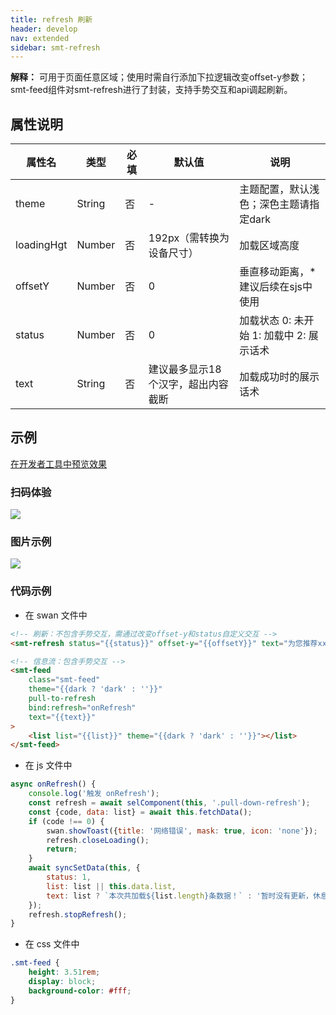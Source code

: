 ```yaml
---
title: refresh 刷新
header: develop
nav: extended
sidebar: smt-refresh
---
```


**解释：** 可用于页面任意区域；使用时需自行添加下拉逻辑改变offset-y参数；smt-feed组件对smt-refresh进行了封装，支持手势交互和api调起刷新。

##  属性说明 

|属性名 | 类型 | 必填 | 默认值 |说明 |
|---|---|---|---|---|
|theme |String |否|-|主题配置，默认浅色；深色主题请指定dark|
|loadingHgt |Number |否|192px（需转换为设备尺寸）|加载区域高度|
|offsetY |Number |否|0|垂直移动距离，*建议后续在sjs中使用|
|status |Number |否|0|加载状态 0: 未开始 1: 加载中 2: 展示话术|
|text |String |否|建议最多显示18个汉字，超出内容截断|加载成功时的展示话术|

## 示例

<a href="swanide://fragment/598510a21b650b89e2e5d13c814dc46c1577192328823" title="在开发者工具中预览效果" target="_self">在开发者工具中预览效果</a>

### 扫码体验

<img src="https://b.bdstatic.com/miniapp/assets/images/doc_demo/smt-refresh.png"  class="demo-qrcode-image" />

###  图片示例 

<div class="m-doc-custom-examples">
    <div class="m-doc-custom-examples-correct">
        <img src="https://b.bdstatic.com/miniapp/images/smt-refresh.gif">
    </div>  
</div>

###  代码示例

* 在 swan 文件中

```html
<!-- 刷新：不包含手势交互，需通过改变offset-y和status自定义交互 -->
<smt-refresh status="{{status}}" offset-y="{{offsetY}}" text="为您推荐xx条更新"></smt-refresh>

<!-- 信息流：包含手势交互 -->
<smt-feed
    class="smt-feed"
    theme="{{dark ? 'dark' : ''}}"
    pull-to-refresh
    bind:refresh="onRefresh"
    text="{{text}}"
>
    <list list="{{list}}" theme="{{dark ? 'dark' : ''}}"></list>
</smt-feed>
```


* 在 js 文件中

```javascript
async onRefresh() {
    console.log('触发 onRefresh');
    const refresh = await selComponent(this, '.pull-down-refresh');
    const {code, data: list} = await this.fetchData();
    if (code !== 0) {
        swan.showToast({title: '网络错误', mask: true, icon: 'none'});
        refresh.closeLoading();
        return;
    }
    await syncSetData(this, {
        status: 1,
        list: list || this.data.list,
        text: list ? `本次共加载${list.length}条数据！` : '暂时没有更新，休息一下'
    });
    refresh.stopRefresh();
}
```


* 在 css 文件中

```css
.smt-feed {
    height: 3.51rem;
    display: block;
    background-color: #fff;
}
```


